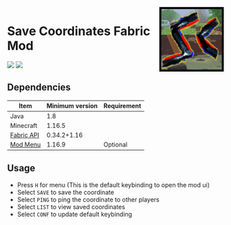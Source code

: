 <img src="src/main/resources/assets/savecoords/icon.png" align="right" width="150px"/>

# Save Coordinates Fabric Mod

<img src = "https://img.shields.io/github/v/release/cool-mist/SaveCoordinates?style=flat-square" />  <a href = "https://www.curseforge.com/minecraft/mc-mods/savecoordinates/files"><img src = "http://cf.way2muchnoise.eu/versions/savecoordinates_latest.svg"/> </a>

## Dependencies

Item|Minimum version|Requirement
-|-|-
Java|1.8
Minecraft|1.16.5
[Fabric API](https://www.curseforge.com/minecraft/mc-mods/fabric-api/files) | 0.34.2+1.16
[Mod Menu](https://www.curseforge.com/minecraft/mc-mods/modmenu/files) | 1.16.9| Optional

## Usage

- Press `H` for menu (This is the default keybinding to open the mod ui)
- Select `SAVE` to save the coordinate
- Select `PING` to ping the coordinate to other players
- Select `LIST` to view saved coordinates
- Select `CONF` to update default keybinding
